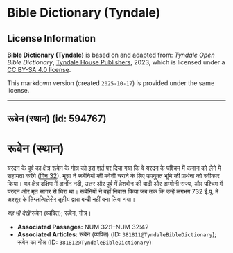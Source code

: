 # Bible Dictionary (Tyndale)

## License Information

**Bible Dictionary (Tyndale)** is based on and adapted from: _Tyndale Open Bible Dictionary_, [Tyndale House Publishers](https://tyndaleopenresources.com/), 2023, which is licensed under a [CC BY-SA 4.0 license](https://creativecommons.org/licenses/by-sa/4.0/legalcode.en).

This markdown version (created `2025-10-17`) is provided under the same license.



--------------------------------

## रूबेन (स्थान) (id: 594767)

रूबेन (स्थान)
=============

यरदन के पूर्व का क्षेत्र रूबेन के गोत्र को इस शर्त पर दिया गया कि वे यरदन के पश्चिम में कनान को लेने में सहायता करेंगे ([गिन 32](https://ref.ly/Num32:1-Num32:42)). मूसा ने रूबेनियों की मवेशी चराने के लिए उपयुक्त भूमि की प्रार्थना को स्वीकार किया। यह क्षेत्र दक्षिण में अर्नोन नदी, उत्तर और पूर्व में हेशबोन की वादी और अम्मोनी राज्य, और पश्चिम में यरदन और मृत सागर से घिरा था। रूबेनियों ने वहाँ निवास किया जब तक कि उन्हें लगभग 732 ई.पू. में अश्शूर के तिग्लत्पिलेसेर तृतीय द्वारा बन्दी नहीं बना लिया गया।

*यह भी देखें* रूबेन (व्यक्ति); रूबेन, गोत्र।

* **Associated Passages:** NUM 32:1–NUM 32:42
* **Associated Articles:** रूबेन (व्यक्ति) (ID: `381811@TyndaleBibleDictionary`); रूबेन का गोत्र (ID: `381812@TyndaleBibleDictionary`)

